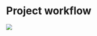 # Project workflow

[![](https://www.mermaidchart.com/raw/a9bf9772-dca5-450e-bee2-f359397aee54?theme=light&version=v0.1&format=svg)](https://www.mermaidchart.com/raw/a9bf9772-dca5-450e-bee2-f359397aee54?theme=light&version=v0.1&format=svg)
